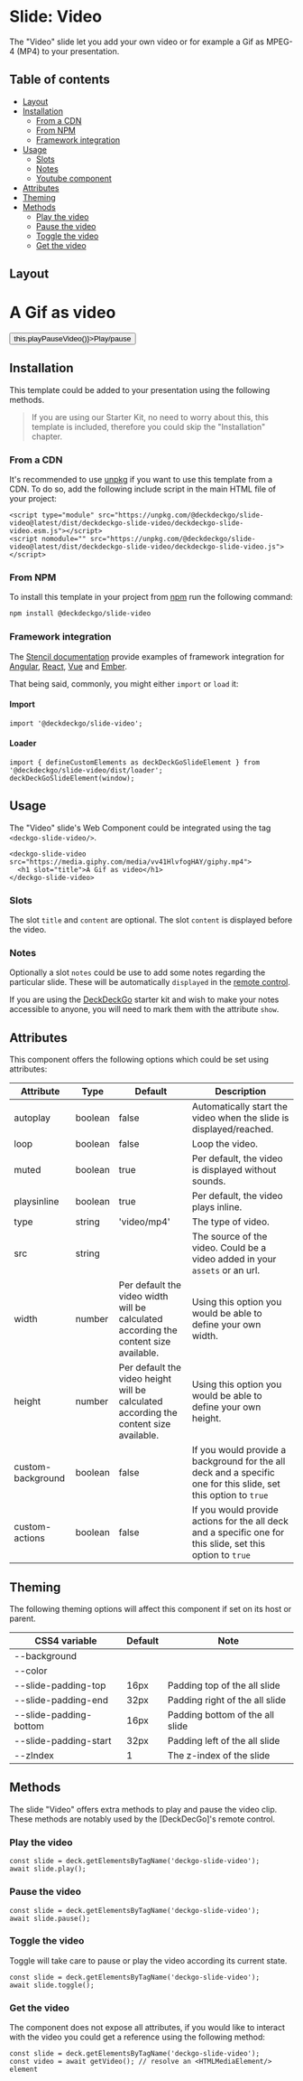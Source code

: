 # Slide: Video

The "Video" slide let you add your own video or for example a Gif as MPEG-4 (MP4) to your presentation.

## Table of contents

- [Layout](#app-slide-video-layout)
- [Installation](#app-slide-video-installation)
  - [From a CDN](#app-slide-video-from-a-cdn)
  - [From NPM](#app-slide-video-from-npm)
  - [Framework integration](#app-slide-video-framework-integration)
- [Usage](#app-slide-video-usage)
  - [Slots](#app-slide-video-slots)
  - [Notes](#app-slide-video-notes)
  - [Youtube component](#app-slide-video-youtube-component)
- [Attributes](#app-slide-video-attributes)
- [Theming](#app-slide-video-theming)
- [Methods](#app-slide-video-methods)
  - [Play the video](#app-slide-video-play-the-video)
  - [Pause the video](#app-slide-video-pause-the-video)
  - [Toggle the video](#app-slide-video-toggle-the-video)
  - [Get the video](#app-slide-video-get-the-video)

## Layout

<div class="container ion-margin">
  <deckgo-deck embedded={true}>
    <deckgo-slide-video src="https://media.giphy.com/media/vv41HlvfogHAY/giphy.mp4">
      <h1 slot="title">A Gif as video</h1>
      <button slot="actions" onClick={() => this.playPauseVideo()}>Play/pause</button>
    </deckgo-slide-video>
  </deckgo-deck>
</div>

## Installation

This template could be added to your presentation using the following methods.

> If you are using our Starter Kit, no need to worry about this, this template is included, therefore you could skip the "Installation" chapter.

### From a CDN

It's recommended to use [unpkg](https://unpkg.com/) if you want to use this template from a CDN. To do so, add the following include script in the main HTML file of your project:

```
<script type="module" src="https://unpkg.com/@deckdeckgo/slide-video@latest/dist/deckdeckgo-slide-video/deckdeckgo-slide-video.esm.js"></script>
<script nomodule="" src="https://unpkg.com/@deckdeckgo/slide-video@latest/dist/deckdeckgo-slide-video/deckdeckgo-slide-video.js"></script>
```

### From NPM

To install this template in your project from [npm](https://www.npmjs.com/package/@deckdeckgo/slide-video) run the following command:

```bash
npm install @deckdeckgo/slide-video
```

### Framework integration

The [Stencil documentation](https://stenciljs.com/docs/overview) provide examples of framework integration for [Angular](https://stenciljs.com/docs/angular), [React](https://stenciljs.com/docs/react), [Vue](https://stenciljs.com/docs/vue) and [Ember](https://stenciljs.com/docs/ember).

That being said, commonly, you might either `import` or `load` it:

#### Import

```
import '@deckdeckgo/slide-video';
```

#### Loader

```
import { defineCustomElements as deckDeckGoSlideElement } from '@deckdeckgo/slide-video/dist/loader';
deckDeckGoSlideElement(window);
```

## Usage

The "Video" slide's Web Component could be integrated using the tag `<deckgo-slide-video/>`.

```
<deckgo-slide-video src="https://media.giphy.com/media/vv41HlvfogHAY/giphy.mp4">
  <h1 slot="title">A Gif as video</h1>
</deckgo-slide-video>
```

### Slots

The slot `title` and `content` are optional. The slot `content` is displayed before the video.

### Notes

Optionally a slot `notes` could be use to add some notes regarding the particular slide. These will be automatically `displayed` in the [remote control](https://deckdeckgo.app).

If you are using the [DeckDeckGo] starter kit and wish to make your notes accessible to anyone, you will need to mark them with the attribute `show`.

## Attributes

This component offers the following options which could be set using attributes:

| Attribute         | Type    | Default                                                                               | Description                                                                                                     |
| ----------------- | ------- | ------------------------------------------------------------------------------------- | --------------------------------------------------------------------------------------------------------------- |
| autoplay          | boolean | false                                                                                 | Automatically start the video when the slide is displayed/reached.                                              |
| loop              | boolean | false                                                                                 | Loop the video.                                                                                                 |
| muted             | boolean | true                                                                                  | Per default, the video is displayed without sounds.                                                             |
| playsinline       | boolean | true                                                                                  | Per default, the video plays inline.                                                                            |
| type              | string  | 'video/mp4'                                                                           | The type of video.                                                                                              |
| src               | string  |                                                                                       | The source of the video. Could be a video added in your `assets` or an url.                                     |
| width             | number  | Per default the video width will be calculated according the content size available.  | Using this option you would be able to define your own width.                                                   |
| height            | number  | Per default the video height will be calculated according the content size available. | Using this option you would be able to define your own height.                                                  |
| custom-background | boolean | false                                                                                 | If you would provide a background for the all deck and a specific one for this slide, set this option to `true` |
| custom-actions    | boolean | false                                                                                 | If you would provide actions for the all deck and a specific one for this slide, set this option to `true`      |

## Theming

The following theming options will affect this component if set on its host or parent.

| CSS4 variable          | Default | Note                            |
| ---------------------- | ------- | ------------------------------- |
| --background           |         |                                 |
| --color                |         |                                 |
| --slide-padding-top    | 16px    | Padding top of the all slide    |
| --slide-padding-end    | 32px    | Padding right of the all slide  |
| --slide-padding-bottom | 16px    | Padding bottom of the all slide |
| --slide-padding-start  | 32px    | Padding left of the all slide   |
| --zIndex               | 1       | The z-index of the slide        |

## Methods

The slide "Video" offers extra methods to play and pause the video clip. These methods are notably used by the [DeckDecGo]'s remote control.

### Play the video

```
const slide = deck.getElementsByTagName('deckgo-slide-video');
await slide.play();
```

### Pause the video

```
const slide = deck.getElementsByTagName('deckgo-slide-video');
await slide.pause();
```

### Toggle the video

Toggle will take care to pause or play the video according its current state.

```
const slide = deck.getElementsByTagName('deckgo-slide-video');
await slide.toggle();
```

### Get the video

The component does not expose all attributes, if you would like to interact with the video you could get a reference using the following method:

```
const slide = deck.getElementsByTagName('deckgo-slide-video');
const video = await getVideo(); // resolve an <HTMLMediaElement/> element
```

[deckdeckgo]: https://deckdeckgo.com
